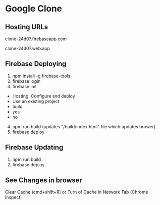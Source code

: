 # Google Clone

## Hosting URLs
clone-24d07.firebaseapp.com

clone-24d07.web.app

## Firebase Deploying
1. npm install -g firebase-tools
2. firebase login
3. firebase init
- Hosting: Configure and deploy
- Use an existing project
- build
- yes
- no
4. npm run build (updates "/build/index.html" file which updates brower)
5. firebase deploy

## Firebase Updating
1. npm run build
2. firebase deploy

## See Changes in browser
Clear Cache (cmd+shift+R) or Turn of Cache in Network Tab (Chrome Inspect)